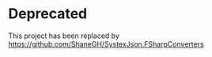 # Deprecated

This project has been replaced by https://github.com/ShaneGH/SystexJson.FSharpConverters
